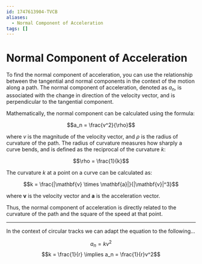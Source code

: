 ```yaml
---
id: 1747613904-TVCB
aliases:
  - Normal Component of Acceleration
tags: []
---
```


# Normal Component of Acceleration

To find the normal component of acceleration, you can use the relationship between the tangential and normal components in the context of the motion along a path. The normal component of acceleration, denoted as $a_n$, is associated with the change in direction of the velocity vector, and is perpendicular to the tangential component. 

Mathematically, the normal component can be calculated using the formula:

$$a_n = \frac{v^2}{\rho}$$

where $v$ is the magnitude of the velocity vector, and $\rho$ is the radius of curvature of the path. The radius of curvature measures how sharply a curve bends, and is defined as the reciprocal of the curvature $k$:

$$\rho = \frac{1}{k}$$

The curvature $k$ at a point on a curve can be calculated as:

$$k = \frac{|\mathbf{v} \times \mathbf{a}|}{|\mathbf{v}|^3}$$

where $\mathbf{v}$ is the velocity vector and $\mathbf{a}$ is the acceleration vector.

Thus, the normal component of acceleration is directly related to the curvature of the path and the square of the speed at that point.

---
In the context of circular tracks we can adapt the equation to the following...

$$a_n = kv^2$$
$$k = \frac{1}{r} \implies a_n = \frac{1}{r}v^2$$
